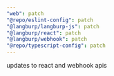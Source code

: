 ```yaml
---
"web": patch
"@repo/eslint-config": patch
"@langburp/langburp-js": patch
"@langburp/react": patch
"@langburp/webhook": patch
"@repo/typescript-config": patch
---
```


updates to react and webhook apis
